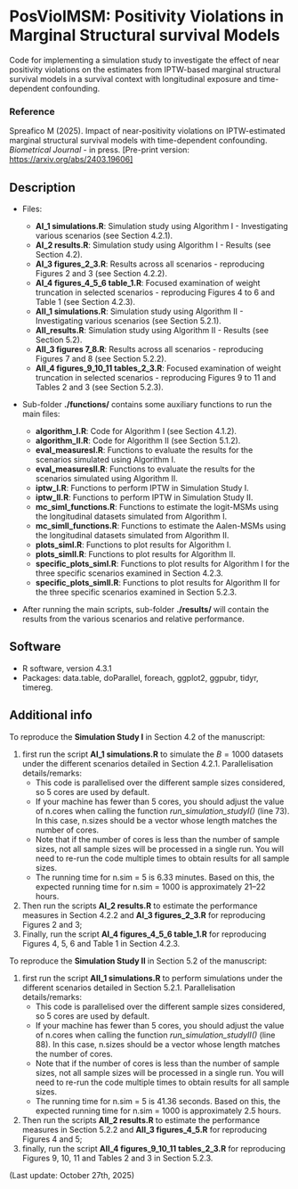 # PosViolMSM: Positivity Violations in Marginal Structural survival Models
Code for implementing a simulation study to investigate the effect of near positivity violations on the estimates from IPTW-based marginal structural survival models in a survival context with longitudinal exposure and time-dependent confounding.


### Reference
Spreafico M (2025). Impact of near-positivity violations on IPTW-estimated marginal structural survival models with time-dependent confounding. *Biometrical Journal* - in press. [Pre-print version: https://arxiv.org/abs/2403.19606]

## Description

- Files:
  - **AI_1 simulations.R**: Simulation study using Algorithm I - Investigating various scenarios (see Section 4.2.1).
  - **AI_2 results.R**: Simulation study using Algorithm I - Results (see Section 4.2).
  - **AI_3 figures_2_3.R**: Results across all scenarios - reproducing Figures 2 and 3 (see Section 4.2.2).
  - **AI_4 figures_4_5_6 table_1.R**: Focused examination of weight truncation in selected scenarios - reproducing Figures 4 to 6 and Table 1 (see Section 4.2.3).
  - **AII_1 simulations.R**: Simulation study using Algorithm II - Investigating various scenarios (see Section 5.2.1).
  - **AII_results.R**: Simulation study using Algorithm II - Results (see Section 5.2).
  - **AII_3 figures 7_8.R**: Results across all scenarios - reproducing Figures 7 and 8 (see Section 5.2.2).
  - **AII_4 figures_9_10_11 tables_2_3.R**: Focused examination of weight truncation in selected scenarios - reproducing Figures 9 to 11 and Tables 2 and 3 (see Section 5.2.3).

    
- Sub-folder **./functions/** contains some auxiliary functions to run the main files:
  - **algorithm_I.R**: Code for Algorithm I (see Section 4.1.2).
  - **algorithm_II.R**: Code for Algorithm II (see Section 5.1.2).
  - **eval_measuresI.R**: Functions to evaluate the results for the scenarios simulated using Algorithm I. 
  - **eval_measuresII.R**: Functions to evaluate the results for the scenarios simulated using Algorithm II. 
  - **iptw_I.R**: Functions to perform IPTW in Simulation Study I.
  - **iptw_II.R**: Functions to perform IPTW in Simulation Study II.
  - **mc_simI_functions.R**: Functions to estimate the logit-MSMs using the longitudinal datasets simulated from Algorithm I.
  - **mc_simII_functions.R**: Functions to estimate the Aalen-MSMs using the longitudinal datasets simulated from Algorithm II.
  - **plots_simI.R**: Functions to plot results for Algorithm I.
  - **plots_simII.R**: Functions to plot results for Algorithm II.
  - **specific_plots_simI.R**: Functions to plot results for Algorithm I for the three specific scenarios examined in Section 4.2.3.
  - **specific_plots_simII.R**: Functions to plot results for Algorithm II for the three specific scenarios examined in Section 5.2.3.
      
- After running the main scripts, sub-folder **./results/** will contain the results from the various scenarios and relative performance.

## Software
- R software, version 4.3.1
- Packages: data.table, doParallel, foreach, ggplot2, ggpubr, tidyr, timereg.

## Additional info

To reproduce the **Simulation Study I** in Section 4.2 of the manuscript:
1) first run the script **AI_1 simulations.R** to simulate the $B=1000$ datasets under the different scenarios detailed in Section 4.2.1.
   Parallelisation details/remarks:
   - This code is parallelised over the different sample sizes considered, so 5 cores are used by default.
   - If your machine has fewer than 5 cores, you should adjust the value of n.cores when calling the function *run_simulation_studyI()* (line 73). In this case, n.sizes should be a vector whose length matches the number of cores.
   - Note that if the number of cores is less than the number of sample sizes, not all sample sizes will be processed in a single run. You will need to re-run the code multiple times to obtain results for all sample sizes.
   - The running time for n.sim = 5 is 6.33 minutes. Based on this, the expected running time for n.sim = 1000 is approximately 21–22 hours.
2) Then run the scripts **AI_2 results.R** to estimate the performance measures in Section 4.2.2 and **AI_3 figures_2_3.R** for reproducing Figures 2 and 3;
3) Finally, run the script **AI_4 figures_4_5_6 table_1.R** for reproducing Figures 4, 5, 6 and Table 1 in Section 4.2.3.
 


To reproduce the **Simulation Study II** in Section 5.2 of the manuscript:
1) first run the script **AII_1 simulations.R** to perform simulations under the different scenarios detailed in Section 5.2.1.
   Parallelisation details/remarks:
   - This code is parallelised over the different sample sizes considered, so 5 cores are used by default.
   - If your machine has fewer than 5 cores, you should adjust the value of n.cores when calling the function *run_simulation_studyII()* (line 88). In this case, n.sizes should be a vector whose length matches the number of cores.
   - Note that if the number of cores is less than the number of sample sizes, not all sample sizes will be processed in a single run. You will need to re-run the code multiple times to obtain results for all sample sizes.
   - The running time for n.sim = 5 is 41.36 seconds. Based on this, the expected running time for n.sim = 1000 is approximately 2.5 hours.
2) Then run the scripts **AII_2 results.R** to estimate the performance measures in Section 5.2.2 and **AII_3 figures_4_5.R** for reproducing Figures 4 and 5;
3) finally, run the script **AII_4 figures_9_10_11 tables_2_3.R** for reproducing Figures 9, 10, 11 and Tables 2 and 3 in Section 5.2.3.
  
(Last update: October 27th, 2025)
